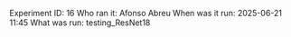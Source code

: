 Experiment ID: 16
Who ran it: Afonso Abreu
When was it run: 2025-06-21 11:45
What was run: testing_ResNet18

